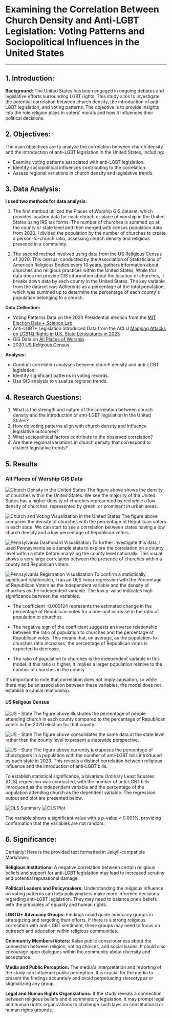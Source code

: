 # Examining the Correlation Between Church Density and Anti-LGBT Legislation: Voting Patterns and Sociopolitical Influences in the United States
---

## 1. Introduction:

**Background:**
The United States has been engaged in ongoing debates and legislative efforts surrounding LGBT rights. This study aims to investigate the potential correlation between church density, the introduction of anti-LGBT legislation, and voting patterns. The objective is to provide insights into the role religion plays in voters' morals and how it influences their political decisions.


## 2. Objectives:

The main objectives are to analyze the correlation between church density and the introduction of anti-LGBT legislation in the United States, including:
- Examine voting patterns associated with anti-LGBT legislation.
- Identify sociopolitical influences contributing to the correlation.
- Assess regional variations in church density and legislative trends.

## 3. Data Analysis:

**I used two methods for data analysis:**
1. The first method utilized the Places of Worship GIS dataset, which provides location data for each church or place of worship in the United States using IRS tax forms. The number of churches is summed up at the county or state level and then merged with census population data from 2020. I divided the population by the number of churches to create a person-to-church ratio, assessing church density and religious presence in a community.

2. The second method involved using data from the US Religious Census of 2020. This census, conducted by the Association of Statisticians of American Religious Bodies every 10 years, gathers information about churches and religious practices within the United States. While this data does not provide GIS information about the location of churches, it breaks down data by each county in the United States. The key variable from the dataset was Adherents as a percentage of the total population, which was summed up to determine the percentage of each county's population belonging to a church.

**Data Collection:**
- Voting Patterns Data on the 2020 Presidential election from the [MIT Election Data + Science Lab](https://dataverse.harvard.edu/dataset.xhtml?persistentId=doi:10.7910/DVN/VOQCHQ)
- Anti-LGBT+ Legislation Introduced Data from the ACLU [Mapping Attacks on LGBTQ Rights in U.S. State Legislatures in 2023](https://www.aclu.org/legislative-attacks-on-lgbtq-rights-2023?state=)
- GIS Data on [All Places of Worship](https://hifld-geoplatform.opendata.arcgis.com/404)
- 2020 [US Religious Census](https://www.usreligioncensus.org/)


**Analysis:**
- Conduct correlation analyses between church density and anti-LGBT legislation.
- Identify significant patterns in voting records.
- Use GIS analysis to visualize regional trends.

## 4. Research Questions:

1. What is the strength and nature of the correlation between church density and the introduction of anti-LGBT legislation in the United States?
2. How do voting patterns align with church density and influence legislative outcomes?
3. What sociopolitical factors contribute to the observed correlation?
4. Are there regional variations in church density that correspond to distinct legislative trends?

## 5. Results

###  All Places of Worship GIS Data

![Church Density in the United States](Visualizations/US%20Church%20Density.png)
The figure above shows the density of churches within the United States. We see the majority of the United States has a higher density of churches represented by red while a low density of churches, represented by green, or prominent in urban areas. 

![Church and Voting Visualization in the United States](Visualizations/US-%20Church-%20Voting.png)
The figure above compares the density of churches with the percentage of Republican voters in each state. We can start to see a correlation between states having a low church density and a low percentage of Republican voters. 

![Pennsylvania Dashboard Visualization](Visualizations/PA%20Dashboard.png)
To further investigate this data, I used Pennsylvania as a sample state to explore the correlation on a county level within a state before analyzing the county level nationally. This visual shows a very large correlation between the presence of churches within a county and Republican voters. 

![Pennsylvania Registration Visualization](Visualizations/PA%20Reg.png)
To confirm a statistically significant relationship, I ran an OLS linear regression with the Percentage of Republican Voters as the independent variable and the density of churches as the independent variable.
The low p-value indicates high significance between the variables.

- The coefficient -0.000124 represents the estimated change in the percentage of Republican votes for a one-unit increase in the ratio of population to churches.
- The negative sign of the coefficient suggests an inverse relationship between the ratio of population to churches and the percentage of Republican votes. This means that, on average, as the population-to-churches ratio increases, the percentage of Republican votes is expected to decrease.
  
- The ratio of population to churches is the independent variable in this model. If this ratio is higher, it implies a larger population relative to the number of churches in the county.

It's important to note that correlation does not imply causation, so while there may be an association between these variables, the model does not establish a causal relationship.

#### US Religous Census

![US - State](/Visualizations/US-%20Chruch-V0tes.png)
The figure above illustrates the percentage of people attending church in each county compared to the percentage of Republican voters in the 2020 election for that county.

![US - State](/Visualizations/States-%20Church%20to%20Votes.png)
The figure above consolidates the same data at the state level rather than the county level to present a statewide perspective.

![US - State](/Visualizations/States%20-%20church%20-%20bills.png)
The figure above currently juxtaposes the percentage of churchgoers in a population with the number of anti-LGBT bills introduced by each state in 2023. This reveals a distinct correlation between religious influence and the introduction of anti-LGBT bills.


To establish statistical significance, a bivariate Ordinary Least Squares (OLS) regression was conducted, with the number of anti-LGBT bills introduced as the independent variable and the percentage of the population attending church as the dependent variable. The regression output and plot are presented below.

![OLS Summary](/Visualizations/Regression%20Summary.png)
![OLS Plot](/Visualizations/OLS%20Plot.png)




The variable shows a significant value with a p-value < 0.001%, providing confirmation that the variables are not random.



## 6. Significance:

Certainly! Here is the provided text formatted in Jekyll-compatible Markdown:

**Religious Institutions:** A negative correlation between certain religious beliefs and support for anti-LGBT legislation may lead to increased scrutiny and potential reputational damage.

**Political Leaders and Policymakers:** Understanding the religious influence on voting patterns can help policymakers make more informed decisions regarding anti-LGBT legislation. They may need to balance one’s beliefs with the principles of equality and human rights.

**LGBTQ+ Advocacy Groups:** Findings could guide advocacy groups in strategizing and targeting their efforts. If there is a strong religious correlation with anti-LGBT sentiment, these groups may need to focus on outreach and education within religious communities.

**Community Members/Voters:** Raise public consciousness about the connection between religion, voting choices, and social issues. It could also encourage open dialogues within the community about diversity and acceptance.

**Media and Public Perception:** The media's interpretation and reporting of the study can influence public perception. It is crucial for the media to present the findings accurately and avoid perpetuating stereotypes or stigmatizing any group.

**Legal and Human Rights Organizations:** If the study reveals a connection between religious beliefs and discriminatory legislation, it may prompt legal and human rights organizations to challenge such laws on constitutional or human rights grounds.

